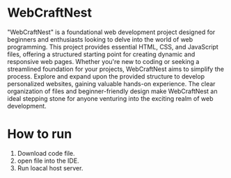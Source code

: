# WebCraftNest
"WebCraftNest" is a foundational web development project designed for beginners and enthusiasts looking to delve into the world of web programming. This project provides essential HTML, CSS, and JavaScript files, offering a structured starting point for creating dynamic and responsive web pages. Whether you're new to coding or seeking a streamlined foundation for your projects, WebCraftNest aims to simplify the process. Explore and expand upon the provided structure to develop personalized websites, gaining valuable hands-on experience. The clear organization of files and beginner-friendly design make WebCraftNest an ideal stepping stone for anyone venturing into the exciting realm of web development.

# How to run
1. Download code file.
2. open file into the IDE.
3. Run loacal host server.

